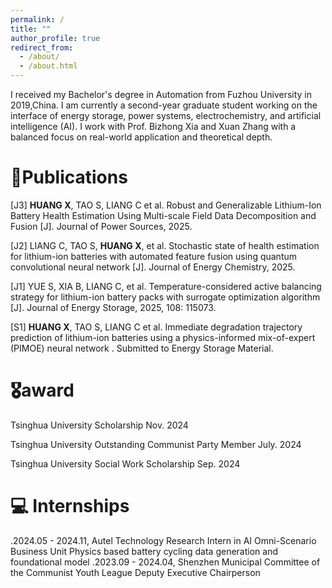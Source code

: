 ```yaml
---
permalink: /
title: ""
author_profile: true
redirect_from: 
  - /about/
  - /about.html
---
```


I received my Bachelor's degree in Automation from Fuzhou University in 2019,China. I am currently a second-year graduate student working on the interface of energy storage, power systems, electrochemistry, and artificial intelligence (AI). I work with Prof. Bizhong Xia and Xuan Zhang with a balanced focus on real-world application and theoretical depth.


📝Publications
======
[J3] **HUANG X**, TAO S, LIANG C et al. Robust and Generalizable Lithium-Ion Battery Health Estimation Using Multi-scale Field Data Decomposition and Fusion [J]. Journal of Power Sources, 2025.

[J2] LIANG C, TAO S, **HUANG X**, et al. Stochastic state of health estimation for lithium-ion batteries with automated feature fusion using quantum convolutional neural network [J]. Journal of Energy Chemistry, 2025.

[J1] YUE S, XIA B, LIANG C, et al. Temperature-considered active balancing strategy for lithium-ion battery packs with surrogate optimization algorithm [J]. Journal of Energy Storage, 2025, 108: 115073.

[S1] **HUANG X**, TAO S, LIANG C et al. Immediate degradation trajectory prediction of lithium-ion batteries using a physics-informed mix-of-expert (PIMOE) neural network . Submitted to Energy Storage Material.

🎖award
======
Tsinghua University Scholarship	Nov. 2024

Tsinghua University Outstanding Communist Party Member	July. 2024	

Tsinghua University Social Work Scholarship  Sep. 2024	

💻 Internships
======
.2024.05 - 2024.11, Autel Technology Research Intern in AI Omni-Scenario Business Unit 
 Physics based battery cycling data generation and foundational model
.2023.09 - 2024.04, Shenzhen Municipal Committee of the Communist Youth League
 Deputy Executive Chairperson



